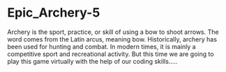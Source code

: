 # Epic_Archery-5

Archery is the sport, practice, or skill of using a bow to shoot arrows.
The word comes from the Latin arcus, meaning bow. Historically, archery has been used for hunting and combat.
In modern times, it is mainly a competitive sport and recreational activity.
But this time we are going to play this game virtually with the help of our coding skills.....
